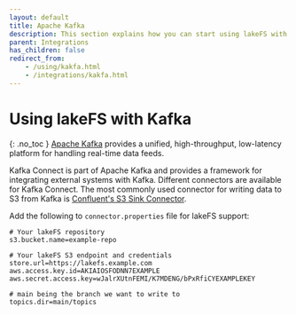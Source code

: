 ```yaml
---
layout: default
title: Apache Kafka
description: This section explains how you can start using lakeFS with Apache Kafka using Confluent’s S3 Sink Connector.
parent: Integrations
has_children: false
redirect_from: 
    - /using/kakfa.html
    - /integrations/kakfa.html
---
```


# Using lakeFS with Kafka

{: .no_toc }
[Apache Kafka](https://kafka.apache.org/) provides a unified, high-throughput, low-latency platform for handling real-time data feeds.

Kafka Connect is part of Apache Kafka and provides a framework for integrating external systems with Kafka. Different connectors are available for Kafka Connect. The most commonly used connector for writing data to S3 from Kafka is [Confluent's S3 Sink Connector](https://docs.confluent.io/current/connect/kafka-connect-s3/index.html).

Add the following to `connector.properties` file for lakeFS support:

```properties
# Your lakeFS repository
s3.bucket.name=example-repo

# Your lakeFS S3 endpoint and credentials
store.url=https://lakefs.example.com
aws.access.key.id=AKIAIOSFODNN7EXAMPLE
aws.secret.access.key=wJalrXUtnFEMI/K7MDENG/bPxRfiCYEXAMPLEKEY

# main being the branch we want to write to
topics.dir=main/topics 
```
